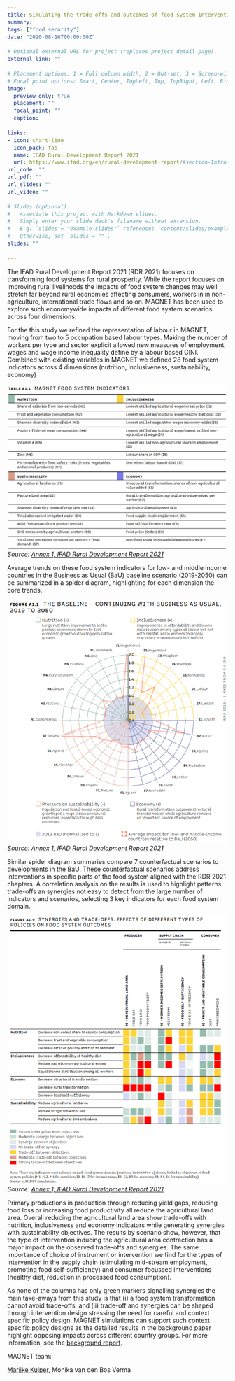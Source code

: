 ```yaml
---
title: Simulating the trade-offs and outcomes of food system interventions for the IFAD Rural Development Report 2021
summary: 
tags: ["food security"]
date: "2020-08-16T00:00:00Z"

# Optional external URL for project (replaces project detail page).
external_link: ""

# Placement options: 1 = Full column width, 2 = Out-set, 3 = Screen-width
# Focal point options: Smart, Center, TopLeft, Top, TopRight, Left, Right, BottomLeft, Bottom, BottomRight
image:
  preview_only: true
  placement: ""
  focal_point: ""
  caption: 
  
links:
- icon: chart-line
  icon_pack: fas
  name: IFAD Rural Development Report 2021
  url: https://www.ifad.org/en/rural-development-report/#section-Intro-3OGLTHmox8 
url_code: ""
url_pdf: ""
url_slides: ""
url_video: ""

# Slides (optional).
#   Associate this project with Markdown slides.
#   Simply enter your slide deck's filename without extension.
#   E.g. `slides = "example-slides"` references `content/slides/example-slides.md`.
#   Otherwise, set `slides = ""`.
slides: ""

---
```


The IFAD Rural Development Report 2021 (RDR 2021)  focuses on transforming food systems for rural prosperity. While the report focuses on improving rural livelihoods the impacts of food system changes may well stretch far beyond rural economies affecting consumers, workers in in non-agriculture, international trade flows and so on. MAGNET has been used to explore such economywide impacts of different food system scenarios across four dimensions.

For the this study we refined the representation of labour in MAGNET, moving from two to 5 occupation based labour types. Making the number of workers per type and sector explicit allowed new measures of employment, wages and wage income inequality define by a labour based GINI. Combined with existing variables in MAGNET we defined 28 food system indicators across 4 dimensions (nutrition, inclusiveness, sustainability, economy)

![TableA1.1](IFAD_RDR2021_TableA1.1.png "TableA1.1")
*Source: [Annex 1, IFAD Rural Development Report 2021](https://www.ifad.org/documents/38714170/43704363/rdr2021_annex1.pdf/f412bd1e-8e70-b254-45c9-e01f2f7ec1df?t=1631621446115)*

Average trends on these food system indicators for low- and middle income countries in the Business as Usual (BaU) baseline scenario (2019-2050) can be summarized in a spider diagram, highlighting for each dimension the core trends. 
 
![FigureA1.1](IFAD_RDR2021_FigureA1.1.png "FigureA1.1")
*Source: [Annex 1, IFAD Rural Development Report 2021](https://www.ifad.org/documents/38714170/43704363/rdr2021_annex1.pdf/f412bd1e-8e70-b254-45c9-e01f2f7ec1df?t=1631621446115)*

Similar spider diagram summaries compare 7 counterfactual scenarios to developments in the BaU. These counterfactual scenarios address interventions in specific parts of the food system aligned with the RDR 2021 chapters.  A correlation analysis on the results is used to highlight patterns trade-offs an synergies not easy to detect from the large number of indicators and scenarios, selecting 3 key indicators for each food system domain.

![FigureA1.9](IFAD_RDR2021_FigureA1.9.png "FigureA1.9")
*Source: [Annex 1, IFAD Rural Development Report 2021](https://www.ifad.org/documents/38714170/43704363/rdr2021_annex1.pdf/f412bd1e-8e70-b254-45c9-e01f2f7ec1df?t=1631621446115)*

Primary productions in production through reducing yield gaps, reducing food loss or increasing food productivity all reduce the agricultural land area. Overall reducing the agricultural land area show trade-offs with nutrition, inclusiveness and economy indicators while generating synergies with sustainability objectives. The results by scenario show, however, that the type of intervention inducing the agricultural area contraction has a major impact on the observed trade-offs and synergies. The same importance of choice of instrument or intervention we find for the types of intervention in the supply chain (stimulating mid-stream employment, promoting food self-sufficiency) and consumer focussed interventions (healthy diet, reduction in processed food consumption). 

As none of the columns has only green markers signalling synergies the main take-aways from this study is that (i) a food system transformation cannot avoid trade-offs; and (ii) trade-off and synergies can be shaped through intervention design stressing the need for careful and context specific policy design. MAGNET simulations can support such context specific policy designs as the detailed results in the background paper highlight opposing impacts across different country groups. For more information, see the [background report](https://www.ifad.org/documents/38714170/43704363/rdr2021_sinergies.pdf/a40f6da5-0a67-5b73-9e60-e2efc4e7a82b?t=1631621453329).

MAGNET team:

[Marijke Kuiper](/author/marijke-kuiper/), Monika van den Bos Verma

	 
